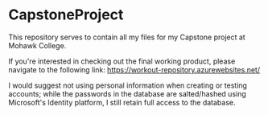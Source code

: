 # CapstoneProject
This repository serves to contain all my files for my Capstone project at Mohawk College.

If you're interested in checking out the final working product, please navigate to the following link:
https://workout-repository.azurewebsites.net/

I would suggest not using personal information when creating or testing accounts; while the passwords in the database
are salted/hashed using Microsoft's Identity platform, I still retain full access to the database.
